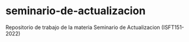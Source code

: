 # seminario-de-actualizacion
Repositorio de trabajo de la materia Seminario de Actualizacion (ISFT151-2022)
